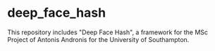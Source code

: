 # deep_face_hash

This repository includes "Deep Face Hash", a framework for the MSc Project of Antonis Andronis for the University of Southampton.
